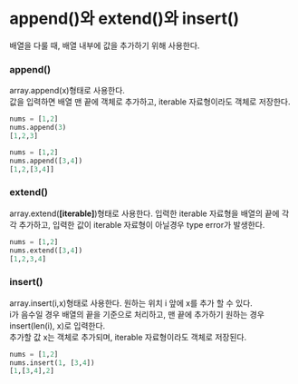 # append()와 extend()와 insert()
배열을 다룰 때, 배열 내부에 값을 추가하기 위해 사용한다.
### append()
array.append(x)형태로 사용한다.   
값을 입력하면 배열 맨 끝에 객체로 추가하고, iterable 자료형이라도 객체로 저장한다.
```python
nums = [1,2]
nums.append(3)
[1,2,3]
```
```python
nums = [1,2]
nums.append([3,4])
[1,2,[3,4]]
```

### extend()
array.extend(<b>[iterable]</b>)형태로 사용한다. 
입력한 iterable 자료형을 배열의 끝에 각각 추가하고, 입력한 값이 iterable 자료형이 아닐경우 type error가 발생한다.
```python
nums = [1,2]
nums.extend([3,4])
[1,2,3,4]
```

### insert()
array.insert(i,x)형태로 사용한다. 원하는 위치 i 앞에 x를 추가 할 수 있다.   
i가 음수일 경우 배열의 끝을 기준으로 처리하고, 맨 끝에 추가하기 원하는 경우 insert(len(i), x)로 입력한다.   
추가할 값 x는 객체로 추가되며, iterable 자료형이라도 객체로 저장된다.
```python
nums = [1,2]
nums.insert(1, [3,4])
[1,[3,4],2]
```
